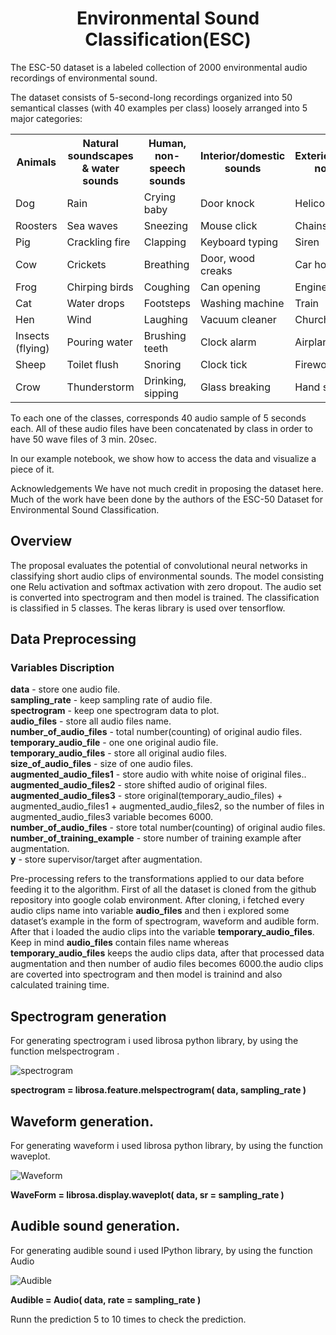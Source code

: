 # <center> Environmental Sound Classification(ESC) </center>

The ESC-50 dataset is a labeled collection of 2000 environmental audio recordings of environmental sound.

The dataset consists of 5-second-long recordings organized into 50 semantical classes (with 40 examples per class) loosely arranged into 5 major categories:
  
<table>
  <tr>
    <th>Animals</th>
    <th>Natural soundscapes & water sounds</th>
    <th>Human, non-speech sounds</th>	
    <th>Interior/domestic sounds</th>
    <th>Exterior/urban noises</th>
  </tr>
  <tr>
    <td>Dog</td>
    <td>Rain</td>	
    <td>Crying baby</td>
    <td>Door knock</td>
    <td>Helicopter</td>
  </tr>
  <tr>
    <td>Roosters</td>
    <td>Sea waves</td>
    <td>Sneezing</td>	
    <td>Mouse click</td>
    <td>Chainsaw</td>
  </tr>
  <tr>
    <td>Pig</td>
    <td>Crackling fire</td>
    <td>Clapping</td>	
    <td>Keyboard typing</td>
    <td>Siren</td>
  </tr>
  <tr>
    <td>Cow</td>
    <td>Crickets</td>
    <td>Breathing</td>	
    <td>Door, wood creaks</td>
    <td>Car horn</td>
  </tr>
  <tr>
    <td>Frog</td>
    <td>Chirping birds</td>
    <td>Coughing</td>	
    <td>Can opening</td>
    <td>Engine</td>
  </tr>
  <tr>
    <td>Cat</td>
    <td>Water drops	</td>
    <td>Footsteps</td>	
    <td>Washing machine	</td>
    <td>Train</td>
  </tr>
  <tr>
    <td>Hen</td>
    <td>Wind	</td>
    <td>Laughing</td>	
    <td>Vacuum cleaner</td>
    <td>Church bells</td>
  </tr>
  <tr>
    <td>Insects (flying)</td>
    <td>Pouring water</td>
    <td>Brushing teeth</td>	
    <td>Clock alarm</td>
    <td>Airplane</td>
  </tr>
  <tr>
    <td>Sheep</td>
    <td>Toilet flush</td>
    <td>Snoring</td>	
    <td>Clock tick</td>
    <td>Fireworks</td>
  </tr>
  <tr>
    <td>Crow</td>
    <td>Thunderstorm</td>
    <td>Drinking, sipping</td>	
    <td>Glass breaking	</td>
    <td>Hand saw
</td>
  </table>
To each one of the classes, corresponds 40 audio sample of 5 seconds each. All of these audio files have been concatenated by class in order to have 50 wave files of 3 min. 20sec.

In our example notebook, we show how to access the data and visualize a piece of it.

Acknowledgements
We have not much credit in proposing the dataset here. Much of the work have been done by the authors of the ESC-50 Dataset for Environmental Sound Classification.
## Overview
The proposal evaluates the potential of convolutional neural networks in classifying short audio clips of environmental sounds. The model consisting one Relu activation and softmax activation with zero dropout. The audio set is converted into spectrogram and then model is trained. The classification is classified in 5 classes. The keras library is used over tensorflow.

## Data Preprocessing
### Variables Discription<br>
**data** - store one audio file.<br>
**sampling_rate** - keep sampling rate of audio file.<br>
**spectrogram** - keep one spectrogram data to plot.<br>
**audio_files** - store all audio files name.<br>
**number_of_audio_files** - total number(counting) of original audio files.<br>
**temporary_audio_file**  -  one one original audio file.<br>
**temporary_audio_files** -  store all original audio files.<br>
**size_of_audio_files** - size of one audio files.<br>
**augmented_audio_files1** - store audio with white noise of original files..<br>
**augmented_audio_files2** - store shifted audio of original files.<br>
**augmented_audio_files3** - store original(temporary_audio_files) + augmented_audio_files1 + augmented_audio_files2, so the number of files in augmented_audio_files3 variable becomes 6000.<br>
**number_of_audio_files** - store total number(counting) of original audio files.<br>
**number_of_training_example** - store number of training example after augmentation.<br>
**y** - store supervisor/target after augmentation.<br>

Pre-processing refers to the transformations applied to our data before feeding it to the algorithm. First of all the  dataset is cloned from the github repository into google colab environment. After cloning, i fetched every audio clips name into variable **audio_files** and then i explored some dataset’s example in the form of spectrogram, waveform and audible form. After that i loaded the audio clips into the variable **temporary_audio_files**. Keep in mind **audio_files** contain files name whereas **temporary_audio_files** keeps the audio clips data, after that processed data augmentation and then number of audio files becomes 6000.the audio clips are coverted into spectrogram and then model is trainind and also calculated training time.
## Spectrogram generation

For generating spectrogram i used librosa python library, by using the function melspectrogram .

![spectrogram](https://github.com/bheemnitd/Environmental-Sound-Classification-Keras/blob/master/Selection_019.png)

**spectrogram = librosa.feature.melspectrogram( data, sampling_rate )**

## Waveform generation.

For generating waveform i used librosa python library, by using the function waveplot.

![Waveform](https://github.com/bheemnitd/Environmental-Sound-Classification-Keras/blob/master/Selection_020.png)

**WaveForm = librosa.display.waveplot( data, sr = sampling_rate )**

## Audible  sound generation.

For generating audible sound i used IPython library, by using the function Audio

![Audible](https://github.com/bheemnitd/Environmental-Sound-Classification-Keras/blob/master/Selection_021.png)

**Audible = Audio( data, rate = sampling_rate )**

Runn the prediction 5 to 10 times to check the prediction.





